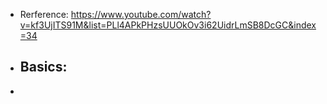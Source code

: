 - Rerference: https://www.youtube.com/watch?v=kf3UjITS91M&list=PLl4APkPHzsUUOkOv3i62UidrLmSB8DcGC&index=34

- Basics:
  -  
-  
